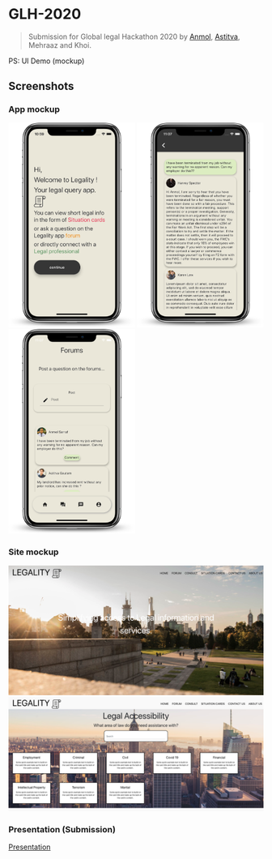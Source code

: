 # GLH-2020

> Submission for Global legal Hackathon 2020 by [Anmol](https://github.com/AnonSar), [Astitva](https://github.com/Asti7), Mehraaz and Khoi.

PS: UI Demo (mockup)

## Screenshots

### App mockup

<img src="https://github.com/Asti7/GLH_2020/blob/master/app/glh/screenshots/ss1.png" width="250"/>  <img src="https://github.com/Asti7/GLH_2020/blob/master/app/glh/screenshots/ss2.png" width="250"/>  <img src="https://github.com/Asti7/GLH_2020/blob/master/app/glh/screenshots/ss3.png" width="250"/>

### Site mockup

<img src="https://github.com/Asti7/GLH_2020/blob/master/app/glh/screenshots/ss4.png" width=""/>  

<img src="https://github.com/Asti7/GLH_2020/blob/master/app/glh/screenshots/ss5.png" width=""/>

### Presentation (Submission)

[Presentation](https://www.youtube.com/watch?v=7n2mWuX5DmE&feature=youtu.be)

